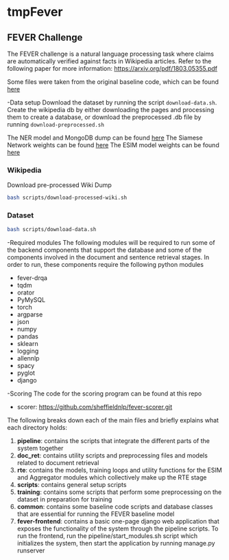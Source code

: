 # tmpFever
## FEVER Challenge

The FEVER challenge is a natural language processing task where claims are automatically verified against facts in Wikipedia articles. Refer to the following paper for more information: https://arxiv.org/pdf/1803.05355.pdf

Some files were taken from the original baseline code, which can be found [here](https://github.com/sheffieldnlp/fever-naacl-2018)

-Data setup
Download the dataset by running the script `download-data.sh`. Create the wikipedia db by either downloading the pages
and processing them to create a database, or download the preprocessed .db file by running `download-preprocessed.sh`

The NER model and MongoDB dump can be found [here](https://drive.google.com/drive/folders/1ByZIHFB5816RHSroIaRkvuullPBppBxQ?usp=sharing)
The Siamese Network weights can be found [here](https://drive.google.com/drive/folders/1I6zLth9NtvqvSrYAitkCsLEiWm0bpRcu?usp=sharing)
The ESIM model weights can be found [here](https://drive.google.com/drive/folders/1LLaNqWyTsskAIj_aw5UeRe5SE-vdK9rV?usp=sharing)

### Wikipedia
Download pre-processed Wiki Dump
```bash
bash scripts/download-processed-wiki.sh
```
### Dataset
```bash
bash scripts/download-data.sh
```

-Required modules
The following modules will be required to run some of the backend components that support the database and some of the
components involved in the document and sentence retrieval stages. In order to run, these components require
the following python modules
* fever-drqa
* tqdm
* orator
* PyMySQL
* torch
* argparse
* json
* numpy
* pandas
* sklearn
* logging
* allennlp
* spacy
* pyglot
* django

-Scoring
The code for the scoring program can be found at this repo
* scorer: https://github.com/sheffieldnlp/fever-scorer.git


The following breaks down each of the main files and briefly explains what each directory holds:

1. **pipeline**: contains the scripts that integrate the different parts of the system together 
2. **doc_ret**: contains utility scripts and preprocessing files and models related to document retrieval
3. **rte**: contains the models, training loops and utility functions for the ESIM and Aggregator modules which collectively make up the RTE stage
4. **scripts**: contains general setup scripts
5. **training**: contains some scripts that perform some preprocessing on the dataset in preparation for training
6. **common**: contains some baseline code scripts and database classes that are essential for running the FEVER baseline model
7. **fever-frontend**: contains a basic one-page django web application that exposes the functionality of the system through the pipeline scripts. To run the frontend, run the pipeline/start_modules.sh script which initializes the system, then start the application by running manage.py runserver
